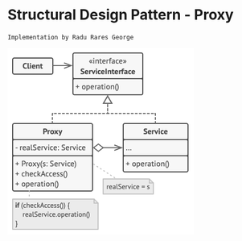 # Structural Design Pattern - Proxy

    Implementation by Radu Rares George

![Proxy](resources/structure-proxy.png)
